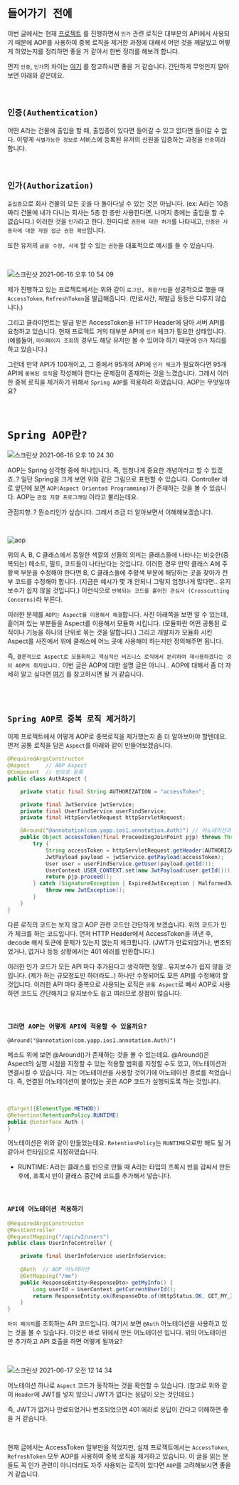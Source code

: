 # `들어가기 전에`

이번 글에서는 현재 [프로젝트](https://github.com/YAPP-18th/iOS1_Backend) 를 진행하면서 `인가` 관련 로직은 대부분의 API에서 사용되기 때문에 AOP를 사용하여 중복 로직을 제거한 과정에 대해서 어떤 것을 깨달았고 어떻게 하였는지를 정리하면 좋을 거 같아서 한번 정리를 해보려 합니다.

먼저 `인증`, `인가`의 차이는 [여기](https://www.youtube.com/watch?v=y0xMXlOAfss) 를 참고하시면 좋을 거 같습니다. 간단하게 무엇인지 알아보면 아래와 같은데요. 

<br>

## `인증(Authentication)`

어떤 A라는 건물에 출입을 할 때, 출입증이 있다면 들어갈 수 있고 없다면 들어갈 수 없다. 이렇게 `식별가능한 정보로` 서비스에 등록된 유저의 신원을 입증하는 과정을 `인증`이라 합니다.

<br>

## `인가(Authorization)`

`출입증`으로 회사 건물의 모든 곳을 다 돌아다닐 수 있는 것은 아닙니다. (ex: A라는 10층짜리 건물에 내가 다니는 회사는 5층 한 층만 사용한다면, 나머지 층에는 출입을 할 수 없습니다.)
이러한 것을 `인가`라고 한다. 한마디로 `권한에 대한 허가`를 나타내고, `인증된 사용자에 대한 자원 접근 권한 확인`입니다.

또한 유저의 `글을 수정, 삭제` 할 수 있는 `권한`을 대표적으로 예시를 들 수 있습니다. 

<br>

![스크린샷 2021-06-16 오후 10 54 09](https://user-images.githubusercontent.com/45676906/122231887-c6a5dc00-cef5-11eb-95d6-74e558684227.png)

제가 진행하고 있는 프로젝트에서는 위와 같이 `로그인, 회원가입`을 성공적으로 했을 때 `AccessToken`, `RefreshToken`을 발급해줍니다. (만료시간, 재발급 등등은 다루지 않습니다.) 

그리고 클라이언트는 발급 받은 AccessToken을 HTTP Header에 담아 서버 API를 요청하고 있습니다. 현재 프로젝트 거의 대부분 API에 `인가` 체크가 필요한 상태입니다. (예를들어, `마이페이지 조회`의 경우도 해당 유저만 볼 수 있어야 하기 때문에 `인가` 처리를 하고 있습니다.)

그런데 만약 API가 100개이고, 그 중에서 95개의 API에 `인가 체크`가 필요하다면 95개 API에 `중복된 로직`을 작성해야 한다는 문제점이 존재하는 것을 느꼈습니다. 그래서 이러한 중복 로직을 제거하기 위해서 `Spring AOP`를 적용하려 하였습니다. 
AOP는 무엇일까요? 


<br>

# `Spring AOP란?`

![스크린샷 2021-06-16 오후 10 24 30](https://user-images.githubusercontent.com/45676906/122227178-a1af6a00-cef1-11eb-8c22-23cbcb43bc03.png)

AOP는 Spring 삼각형 중에 하나입니다. 즉, 엄청나게 중요한 개념이라고 할 수 있겠죠..? 일단 Spring을 크게 보면 위와 같은 그림으로 표현할 수 있습니다. Controller 바로 앞단에 보면 `AOP(Aspect Oriented Programming)`가 존재하는 것을 볼 수 있습니다. AOP는 `관점 지향 프로그래밍` 이라고 불리는데요. 

관점지향..? 뭔소리인가 싶습니다. 그래서 조금 더 알아보면서 이해해보겠습니다. 

<br>

![aop](https://img1.daumcdn.net/thumb/R1280x0/?scode=mtistory2&fname=https%3A%2F%2Fblog.kakaocdn.net%2Fdn%2FbJOHOE%2FbtqF0QCJlCc%2F2sTwCFrVK71VUGTCK6Hkl0%2Fimg.png)

위의 A, B, C 클래스에서 동일한 색깔의 선들의 의미는 클래스들에 나타나는 비슷한(중복되는) 메소드, 필드, 코드들이 나타난다는 것입니다. 이러한 경우 만약 클래스 A에 주황색 부분을 수정해야 한다면 B, C 클래스들에 주황색 부분에 해당하는 곳을 찾아가 전부 코드를 수정해야 합니다. 
(지금은 예시가 몇 개 안되니 그렇지 엄청나게 많다면.. 유지보수가 쉽지 않을 것입니다.) 이런식으로 `반복되는 코드를 흩어진 관심사 (Crosscutting Concerns)`라 부른다.

이러한 문제를 `AOP는 Aspect를 이용해서 해결`합니다. 사진 아래쪽을 보면 알 수 있는데, 흩어져 있는 부분들을 Aspect를 이용해서 모듈화 시킵니다. (모듈화란 어떤 공통된 로직이나 기능을 하나의 단위로 묶는 것을 말합니다.) 그리고 개발자가 모듈화 시킨 Aspect를 사진에서 위에 클래스에 어느 곳에 사용해야 하는지만 정의해주면 됩니다.

즉, `결론적으로 Aspect로 모듈화하고 핵심적인 비즈니스 로직에서 분리하여 재사용하겠다는 것이 AOP의 취지입니다.` 이번 글은 AOP에 대한 설명 글은 아니니.. AOP에 대해서 좀 더 자세히 알고 싶다면 [여기](https://devlog-wjdrbs96.tistory.com/178?category=882236) 를 참고하시면 될 거 같습니다. 

<br> <br> 

## `Spring AOP로 중복 로직 제거하기`

이제 프로젝트에서 어떻게 AOP로 중복로직을 제거했는지 좀 더 알아보아야 할텐데요. 먼저 공통 로직을 담은 `Aspect`를 아래와 같이 만들어보겠습니다. 

```java
@RequiredArgsConstructor 
@Aspect     // AOP Aspect
@Component  // 빈으로 등록
public class AuthAspect {

    private static final String AUTHORIZATION = "accessToken";

    private final JwtService jwtService;
    private final UserFindService userFindService;
    private final HttpServletRequest httpServletRequest;

    @Around("@annotation(com.yapp.ios1.annotation.Auth)") // 어노테이션과 Aspect 연결
    public Object accessToken(final ProceedingJoinPoint pjp) throws Throwable {
        try {
            String accessToken = httpServletRequest.getHeader(AUTHORIZATION); // HTTP Header 에서 AccessToken을 꺼냄
            JwtPayload payload = jwtService.getPayload(accessToken);          // Token 검증
            User user = userFindService.getUser(payload.getId());
            UserContext.USER_CONTEXT.set(new JwtPayload(user.getId()));
            return pjp.proceed();
        } catch (SignatureException | ExpiredJwtException | MalformedJwtException | UnsupportedJwtException | IllegalArgumentException e) {
            throw new JwtException();
        }
    }
}
```

다른 로직의 코드는 보지 않고 AOP 관련 코드만 간단하게 보겠습니다. 위의 코드가 인가 체크를 하는 코드입니다. 먼저 HTTP Header에서 AccessToken을 꺼낸 후, decode 해서 토큰에 문제가 있는지 없는지 체크합니다.
(JWT가 만료되었거나, 변조되었거나, 없거나 등등 상황에서는 401 에러를 반환합니다.)

이러한 인가 코드가 모든 API 마다 추가된다고 생각하면 정말.. 유지보수가 쉽지 않을 것입니다. (제가 하는 규모정도만 하더라도..) 하나만 수정되어도 모든 API를 수정해야 할 것입니다. 이러한 API 마다 중복으로 사용되는 로직은 
`공통 Aspect`로 빼서 AOP로 사용하면 코드도 간단해지고 유지보수도 쉽고 여러므로 장점이 많습니다. 

<br>

### `그러면 AOP는 어떻게 API에 적용할 수 있을까요?`

```
@Around("@annotation(com.yapp.ios1.annotation.Auth)")
```

메소드 위에 보면 @Around()가 존재하는 것을 볼 수 있는데요. @Around()은 Aspect의 실행 시점을 지정할 수 있는 적용할 범위를 지정할 수도 있고, 어노테이션과 연결시킬 수 있습니다. 저는 어노테이션을 사용할 것이기에 어노테이션 경로를 적었습니다. 
즉, 연결된 어노테이션이 붙어있는 곳은 AOP 코드가 실행되도록 하는 것입니다.

<br>

```java
@Target({ElementType.METHOD})
@Retention(RetentionPolicy.RUNTIME)
public @interface Auth {
}
```

어노테이션은 위와 같이 만들었는데요. `RetentionPolicy`는 `RUNTIME`으로만 해도 될 거 같아서 런타임으로 지정하였습니다. 

- RUNTIME: A라는 클래스를 빈으로 만들 때 A라는 타입의 프록시 빈을 감싸서 만든 후에, 프록시 빈이 클래스 중간에 코드를 추가해서 넣습니다.

<br>

### `API에 어노테이션 적용하기`

```java
@RequiredArgsConstructor
@RestController
@RequestMapping("/api/v2/users")
public class UserInfoController {

    private final UserInfoService userInfoService;
    
    @Auth  // AOP 어노테이션
    @GetMapping("/me")
    public ResponseEntity<ResponseDto> getMyInfo() {
        Long userId = UserContext.getCurrentUserId();
        return ResponseEntity.ok(ResponseDto.of(HttpStatus.OK, GET_MY_INFO, userInfoService.getUserInfo(userId)));
    }
}
```

`마이 페이지`를 조회하는 API 코드입니다. 여기서 보면 `@Auth` 어노테이션을 사용하고 있는 것을 볼 수 있습니다. 이것은 바로 위에서 만든 어노테이션 입니다.
위의 어노테이션만 추가하고 API 호출을 하면 어떻게 될까요?  

<br>

![스크린샷 2021-06-17 오전 12 14 34](https://user-images.githubusercontent.com/45676906/122245898-150ca800-cf01-11eb-8441-036ca886cb4c.png)

어노테이션 하나로 `Aspect` 코드가 동작하는 것을 확인할 수 있습니다. (참고로 위와 같이 `Header`에 JWT를 넣지 않으니 JWT가 없다는 응답이 오는 것인데요.)

즉, JWT가 없거나 만료되었거나 변조되었으면 401 에러로 응답이 간다고 이해하면 좋을 거 같습니다.

<br>

현재 글에서는 AccessToken 일부만을 적었지만, 실제 프로젝트에서는 `AccessToken`,  `RefreshToken` 모두 AOP를 사용하여 중복 로직을 제거하고 있습니다. 이 글을 읽는 분들도 꼭 인가 관련이 아니더라도 자주 사용되는 로직이 있다면 `AOP`를 고려해보시면 좋을 거 같습니다.

